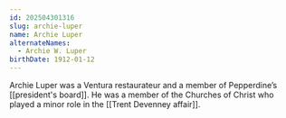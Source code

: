 ```yaml
---
id: 202504301316
slug: archie-luper
name: Archie Luper
alternateNames:
  - Archie W. Luper
birthDate: 1912-01-12
---
```

Archie Luper was a Ventura restaurateur and a member of Pepperdine’s [[president's board]]. He was a member of the Churches of Christ who played a minor role in the [[Trent Devenney affair]].